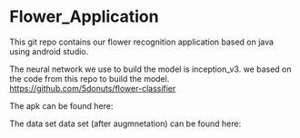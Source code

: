 # Flower_Application

This git repo contains our flower recognition application based on java using android studio. 

The neural network we use to build the model is inception_v3. 
we based on the code from this repo to build the model.
https://github.com/5donuts/flower-classifier

The apk can be found here:

The data set data set (after augmnetation) can be found here:


